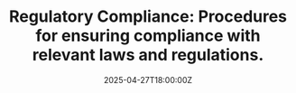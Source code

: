 ---
title: 'Regulatory Compliance: Procedures for ensuring compliance with relevant laws
  and regulations.'
linkTitle: 'Regulatory Compliance: Procedures for ensuring compliance with relevant
  laws and regulations.'
date: '2025-04-27T18:00:00Z'
weight: 1
description: Outlines procedures for regulatory compliance, including roles, risk
  assessment, documentation, training, audits, incident management, and reporting
  requirements to ensure adherence to laws and regulations across operations.
draft: false
ref: regulatory-compliance-procedures-for-ensuring-compliance-with-relevant-laws-and-regulations
---